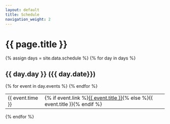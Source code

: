 ```yaml
---
layout: default
title: Schedule
navigation_weight: 2
---
```


# {{ page.title }}

{% assign days = site.data.schedule %}
{% for day in days %}
## {{ day.day }} ({{ day.date}})
<table class="schedule">
{% for event in day.events %}
<tr>
<td>{{ event.time }}</td>
<td>{% if event.link %}<a href="{{ event.link }}">{{ event.title }}</a>{% else %}{{ event.title }}{% endif %}</td>
</tr>
{% endfor %}
</table>

{% endfor %}

